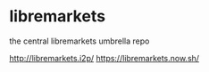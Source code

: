 # libremarkets
the central libremarkets umbrella repo

http://libremarkets.i2p/
https://libremarkets.now.sh/
